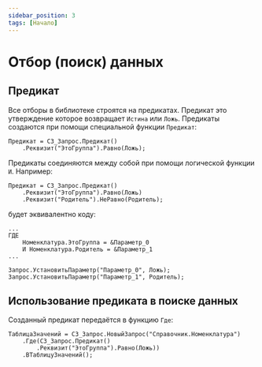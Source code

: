 ```yaml
---
sidebar_position: 3
tags: [Начало]
---
```


# Отбор (поиск) данных

## Предикат

Все отборы в библиотеке строятся на предикатах. Предикат это утверждение которое возвращает `Истина` или `Ложь`. Предикаты создаются при помощи специальной функции `Предикат`:

```bsl
Предикат = СЗ_Запрос.Предикат()
	.Реквизит("ЭтоГруппа").Равно(Ложь);
```

Предикаты соединяются между собой при помощи логической функции `И`. Например:

```bsl
Предикат = СЗ_Запрос.Предикат()
	.Реквизит("ЭтоГруппа").Равно(Ложь)
	.Реквизит("Родитель").НеРавно(Родитель);
```

будет эквивалентно коду:

```bsl
...
ГДЕ
	Номенклатура.ЭтоГруппа = &Параметр_0
	И Номенклатура.Родитель = &Параметр_1
...

Запрос.УстановитьПараметр("Параметр_0", Ложь);
Запрос.УстановитьПараметр("Параметр_1", Родитель);
```

## Использование предиката в поиске данных

Созданный предикат передаётся в функцию `Где`:

```bsl
ТаблицаЗначений = СЗ_Запрос.НовыйЗапрос("Справочник.Номенклатура")
	.Где(СЗ_Запрос.Предикат()
		.Реквизит("ЭтоГруппа").Равно(Ложь))
	.ВТаблицуЗначений();
```
